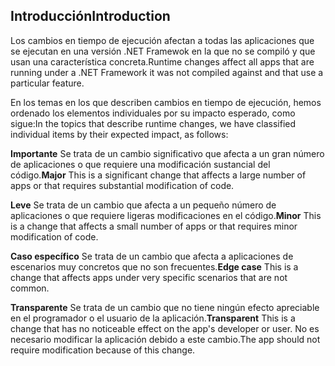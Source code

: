 ## <a name="introduction"></a><span data-ttu-id="41999-101">Introducción</span><span class="sxs-lookup"><span data-stu-id="41999-101">Introduction</span></span>
<span data-ttu-id="41999-102">Los cambios en tiempo de ejecución afectan a todas las aplicaciones que se ejecutan en una versión .NET Framewok en la que no se compiló y que usan una característica concreta.</span><span class="sxs-lookup"><span data-stu-id="41999-102">Runtime changes affect all apps that are running under a .NET Framework it was not compiled against and that use a particular feature.</span></span>

<span data-ttu-id="41999-103">En los temas en los que describen cambios en tiempo de ejecución, hemos ordenado los elementos individuales por su impacto esperado, como sigue:</span><span class="sxs-lookup"><span data-stu-id="41999-103">In the topics that describe runtime changes, we have classified individual items by their expected impact, as follows:</span></span>

<span data-ttu-id="41999-104">**Importante** Se trata de un cambio significativo que afecta a un gran número de aplicaciones o que requiere una modificación sustancial del código.</span><span class="sxs-lookup"><span data-stu-id="41999-104">**Major** This is a significant change that affects a large number of apps or that requires substantial modification of code.</span></span>

<span data-ttu-id="41999-105">**Leve** Se trata de un cambio que afecta a un pequeño número de aplicaciones o que requiere ligeras modificaciones en el código.</span><span class="sxs-lookup"><span data-stu-id="41999-105">**Minor** This is a change that affects a small number of apps or that requires minor modification of code.</span></span>

<span data-ttu-id="41999-106">**Caso específico** Se trata de un cambio que afecta a aplicaciones de escenarios muy concretos que no son frecuentes.</span><span class="sxs-lookup"><span data-stu-id="41999-106">**Edge case** This is a change that affects apps under very specific scenarios that are not common.</span></span>

<span data-ttu-id="41999-107">**Transparente** Se trata de un cambio que no tiene ningún efecto apreciable en el programador o el usuario de la aplicación.</span><span class="sxs-lookup"><span data-stu-id="41999-107">**Transparent** This is a change that has no noticeable effect on the app's developer or user.</span></span> <span data-ttu-id="41999-108">No es necesario modificar la aplicación debido a este cambio.</span><span class="sxs-lookup"><span data-stu-id="41999-108">The app should not require modification because of this change.</span></span>
